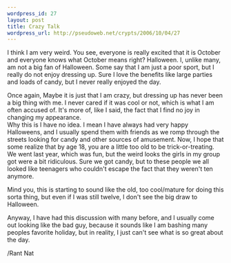 ```yaml
--- 
wordpress_id: 27
layout: post
title: Crazy Talk
wordpress_url: http://pseudoweb.net/crypts/2006/10/04/27
---
```

I think I am very weird. You see, everyone is really excited that it is October and everyone knows what October means right? Halloween. I, unlike many, am not a big fan of Halloween. Some say that I am just a poor sport, but I really do not enjoy dressing up. Sure I love the benefits like large parties and loads of candy, but I never really enjoyed the day.

<!--more-->
<p style="margin-bottom: 0in">Once again, Maybe it is just that I am crazy, but dressing up has never been a big thing with me. I never cared if it was cool or not, which is what I am often accused of. It's more of, like I said, the fact that I find no joy in changing my appearance.</p>
Why this is I have no idea. I mean I have always had very happy Halloweens, and I usually spend them with friends as we romp through the streets looking for candy and other sources of amusement. Now, I hope that some realize that by age 18, you are a little too old to be trick-or-treating. We went last year, which was fun, but the weird looks the girls in my group got were a bit ridiculous. Sure we got candy, but to these people we all looked like teenagers who couldn't escape the fact that they weren't ten anymore.

Mind you, this is starting to sound like the old, too cool/mature for doing this sorta thing, but even if I was still twelve, I don't see the big draw to Halloween.

Anyway, I have had this discussion with many before, and I usually come out looking like the bad guy, because it sounds like I am bashing many peoples favorite holiday, but in reality, I just can't see what is so great about the day.

/Rant
Nat
